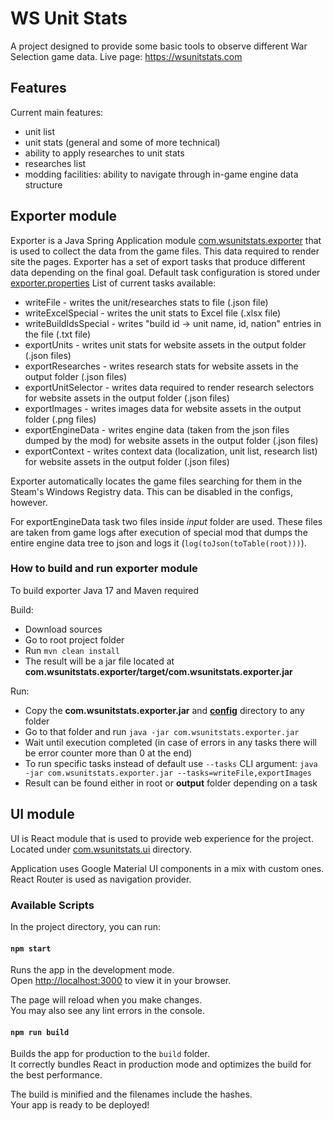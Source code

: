 # WS Unit Stats

A project designed to provide some basic tools to observe different War Selection game data. Live page: https://wsunitstats.com

## Features
Current main features:
- unit list
- unit stats (general and some of more technical)
- ability to apply researches to unit stats
- researches list
- modding facilities: ability to navigate through in-game engine data structure

## Exporter module

Exporter is a Java Spring Application module [com.wsunitstats.exporter](com.wsunitstats.exporter) that is used to collect the data from the game files.
This data required to render site the pages. Exporter has a set of export tasks that produce different 
data depending on the final goal. Default task configuration is stored under [exporter.properties](config%2Fexporter.properties)
List of current tasks available:
- writeFile - writes the unit/researches stats to file (.json file)
- writeExcelSpecial - writes the unit stats to Excel file (.xlsx file)
- writeBuildIdsSpecial - writes "build id -> unit name, id, nation" entries in the file (.txt file)
- exportUnits - writes unit stats for website assets in the output folder (.json files)
- exportResearches - writes research stats for website assets in the output folder (.json files)
- exportUnitSelector - writes data required to render research selectors for website assets in the output folder (.json files)
- exportImages - writes images data for website assets in the output folder (.png files)
- exportEngineData - writes engine data (taken from the json files dumped by the mod) for website assets in the output folder (.json files)
- exportContext - writes context data (localization, unit list, research list) for website assets in the output folder (.json files)

Exporter automatically locates the game files searching for them in the Steam's Windows Registry data. This can be disabled in the configs, however.

For exportEngineData task two files inside _input_ folder are used. These files are taken from game logs after execution of special mod that dumps the entire engine data tree to json and logs it (`log(toJson(toTable(root)))`).

### How to build and run exporter module

To build exporter Java 17 and Maven required

Build:
- Download sources
- Go to root project folder
- Run `mvn clean install`
- The result will be a jar file located at **com.wsunitstats.exporter/target/com.wsunitstats.exporter.jar**

Run:
- Copy the **com.wsunitstats.exporter.jar** and **[config](config)** directory to any folder
- Go to that folder and run `java -jar com.wsunitstats.exporter.jar`
- Wait until execution completed (in case of errors in any tasks there will be error counter more than 0 at the end)
- To run specific tasks instead of default use `--tasks` CLI argument: `java -jar com.wsunitstats.exporter.jar --tasks=writeFile,exportImages`
- Result can be found either in root or **output** folder depending on a task

## UI module

UI is React module that is used to provide web experience for the project. Located under [com.wsunitstats.ui](com.wsunitstats.ui) directory.

Application uses Google Material UI components in a mix with custom ones. React Router is used as navigation provider.

### Available Scripts

In the project directory, you can run:

#### `npm start`

Runs the app in the development mode.\
Open [http://localhost:3000](http://localhost:3000) to view it in your browser.

The page will reload when you make changes.\
You may also see any lint errors in the console.

#### `npm run build`

Builds the app for production to the `build` folder.\
It correctly bundles React in production mode and optimizes the build for the best performance.

The build is minified and the filenames include the hashes.\
Your app is ready to be deployed!
